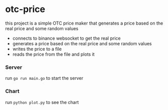 # otc-price

this project is a simple OTC price maker that generates a price based on the real price and some random values

- connects to binance websocket to get the real price
- generates a price based on the real price and some random values
- writes the price to a file
- reads the price from the file and plots it

### Server 

run `go run main.go` to start the server


### Chart 

run `python plot.py` to see the chart
